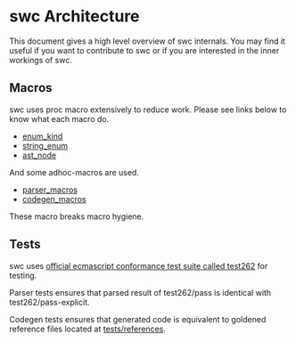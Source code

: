 # swc Architecture

This document gives a high level overview of swc internals. You may find it useful if you want to contribute to swc or if you are interested in the inner workings of swc.


## Macros

swc uses proc macro extensively to reduce work. Please see links below to know what each macro do.

 - [enum_kind][]
 - [string_enum][]
 - [ast_node][]

And some adhoc-macros are used.

 - [parser_macros][]
 - [codegen_macros][]

These macro breaks macro hygiene.


## Tests

swc uses [official ecmascript conformance test suite called test262][test262] for testing.

Parser tests ensures that parsed result of test262/pass is identical with test262/pass-explicit.

Codegen tests ensures that generated code is equivalent to goldened reference files located at [tests/references](ecmascript/codegen/tests/references).




[enum_kind]:https://swc-project.github.io/rustdoc/enum_kind/derive.Kind.html
[string_enum]:https://swc-project.github.io/rustdoc/string_enum/derive.StringEnum.html
[ast_node]:https://swc-project.github.io/rustdoc/ast_node/index.html
[parser_macros]:https://swc-project.github.io/rustdoc/swc_ecma_parser_macros/index.html
[codegen_macros]:https://swc-project.github.io/rustdoc/swc_ecma_codegen_macros/index.html
[test262]:https://github.com/tc39/test262
